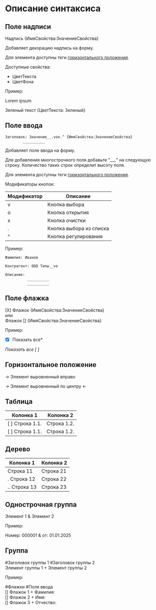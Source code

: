 # Описание синтаксиса

## Поле надписи
Надпись {ИмяСвойства:ЗначениеСвойства}

Добавляет декорацию надпись на форму. 

Для элемента доступны теги [горизонтального положения](#горизонтальное-положение).

Доступные свойства:
- ЦветТекста
- ЦветФона

Пример:

Lorem ipsum

Зеленый текст {ЦветТекста: Зеленый}

## Поле ввода
```
Заголовок: Значение__.vox.^ {ИмяСвойства:ЗначениеСвойства}
        __________
```
Добавляет поле ввода на форму.

Для добавления многострочного поля добавьте "___" на следующую строку. Количество таких строк определит высоту поля.

Для элемента доступны теги [горизонтального положения](#горизонтальное-положение).

Модификаторы кнопок:

Модификатор|Описание
---|---
v| Кнопка выбора
o| Кнопка открытия
x| Кнопка очистки
.| Кнопка выбора из списка
^| Кнопка регулирования

Пример:
```
Фамилия: Иванов
```
```
Контрагент: ООО Типы__vo
```
```
Описание:
          __________
          __________
```
## Поле флажка

[X] Флажок {ИмяСвойства:ЗначениеСвойства}</br>
или</br>
Флажок [] {ИмяСвойства:ЗначениеСвойства}

Пример:

*[X] Показать все*

*Показать все [ ]*

## Горизонтальное положение
-> Элемент выровненный вправо

-> Элемент выровненный по центру <-

## Таблица
Колонка 1 | Колонка 2
---|---
[ ] Строка 1.1. | Строка 1.2.
[ ] Строка 1.1. | Строка 1.2.

## Дерево
Колонка 1 | Колонка 2
---|---
Строка 11 | Строка 21
. Строка 12 | Строка 22
.. Строка 13 | Строка 23

## Однострочная группа

Элемент 1 & Элемент 2

Пример:

Номер: 000001 & от: 01.01.2025

## Группа

#Заголовок группы 1 #Заголовок группы 2</br>
Элемент группы 1    +   Элемент группы 2</br>

Пример:

#Флажки        #Поля ввода</br>
[] Флажок 1    +   Фамилия:</br>
[] Флажок 2    +   Имя:</br>
[] Флажок 3    +   Отчество:</br>